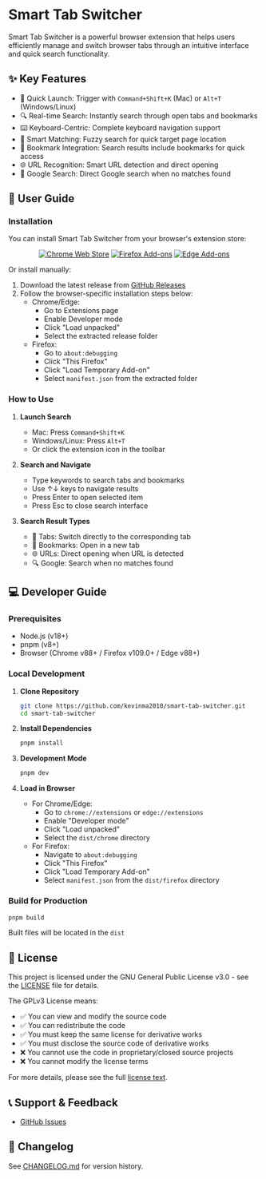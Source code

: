 # Smart Tab Switcher

Smart Tab Switcher is a powerful browser extension that helps users efficiently manage and switch browser tabs through an intuitive interface and quick search functionality.

## ✨ Key Features

- 🚀 Quick Launch: Trigger with `Command+Shift+K` (Mac) or `Alt+T` (Windows/Linux)
- 🔍 Real-time Search: Instantly search through open tabs and bookmarks
- ⌨️ Keyboard-Centric: Complete keyboard navigation support
- 🎯 Smart Matching: Fuzzy search for quick target page location
- 🔖 Bookmark Integration: Search results include bookmarks for quick access
- 🌐 URL Recognition: Smart URL detection and direct opening
- 🔄 Google Search: Direct Google search when no matches found

## 📖 User Guide

### Installation

You can install Smart Tab Switcher from your browser's extension store:

<div align="center">

[![Chrome Web Store](https://img.shields.io/chrome-web-store/v/smart-tab-switcher?label=Chrome&style=for-the-badge&logo=google-chrome&logoColor=white)](https://chromewebstore.google.com/detail/jjjkdlhleiedpjijkfofahkjfoehamok)
[![Firefox Add-ons](https://img.shields.io/amo/v/smart-tab-switcher?label=Firefox&style=for-the-badge&logo=firefox&logoColor=white)](https://addons.mozilla.org/firefox/addon/smart-tab-switcher)
[![Edge Add-ons](https://img.shields.io/badge/Edge-v1.0.0-blue?style=for-the-badge&logo=microsoft-edge&logoColor=white)](https://microsoftedge.microsoft.com/addons/detail/smart-tab-switcher)

</div>

Or install manually:
1. Download the latest release from [GitHub Releases](https://github.com/kevinma2010/smart-tab-switcher/releases)
2. Follow the browser-specific installation steps below:
   - Chrome/Edge:
     * Go to Extensions page
     * Enable Developer mode
     * Click "Load unpacked"
     * Select the extracted release folder
   - Firefox:
     * Go to `about:debugging`
     * Click "This Firefox"
     * Click "Load Temporary Add-on"
     * Select `manifest.json` from the extracted folder

### How to Use

1. **Launch Search**
   - Mac: Press `Command+Shift+K`
   - Windows/Linux: Press `Alt+T`
   - Or click the extension icon in the toolbar

2. **Search and Navigate**
   - Type keywords to search tabs and bookmarks
   - Use ↑↓ keys to navigate results
   - Press Enter to open selected item
   - Press Esc to close search interface

3. **Search Result Types**
   - 📑 Tabs: Switch directly to the corresponding tab
   - 🔖 Bookmarks: Open in a new tab
   - 🌐 URLs: Direct opening when URL is detected
   - 🔍 Google: Search when no matches found

## 💻 Developer Guide

### Prerequisites

- Node.js (v18+)
- pnpm (v8+)
- Browser (Chrome v88+ / Firefox v109.0+ / Edge v88+)

### Local Development

1. **Clone Repository**
   ```bash
   git clone https://github.com/kevinma2010/smart-tab-switcher.git
   cd smart-tab-switcher
   ```

2. **Install Dependencies**
   ```bash
   pnpm install
   ```

3. **Development Mode**
   ```bash
   pnpm dev
   ```

4. **Load in Browser**
   - For Chrome/Edge:
     * Go to `chrome://extensions` or `edge://extensions`
     * Enable "Developer mode"
     * Click "Load unpacked"
     * Select the `dist/chrome` directory
   - For Firefox:
     * Navigate to `about:debugging`
     * Click "This Firefox"
     * Click "Load Temporary Add-on"
     * Select `manifest.json` from the `dist/firefox` directory

### Build for Production

```bash
pnpm build
```

Built files will be located in the `dist`

## 📄 License

This project is licensed under the GNU General Public License v3.0 - see the [LICENSE](./LICENSE) file for details.

The GPLv3 License means:
- ✅ You can view and modify the source code
- ✅ You can redistribute the code
- ✅ You must keep the same license for derivative works
- ✅ You must disclose the source code of derivative works
- ❌ You cannot use the code in proprietary/closed source projects
- ❌ You cannot modify the license terms

For more details, please see the full [license text](./LICENSE).

## 📞 Support & Feedback

- [GitHub Issues](https://github.com/kevinma2010/smart-tab-switcher/issues)

## 🔄 Changelog

See [CHANGELOG.md](./CHANGELOG.md) for version history.